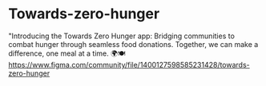 # Towards-zero-hunger
"Introducing the Towards Zero Hunger app: Bridging communities to combat hunger through seamless food donations. Together, we can make a difference, one meal at a time. 🌍🍽️ 
https://www.figma.com/community/file/1400127598585231428/towards-zero-hunger
